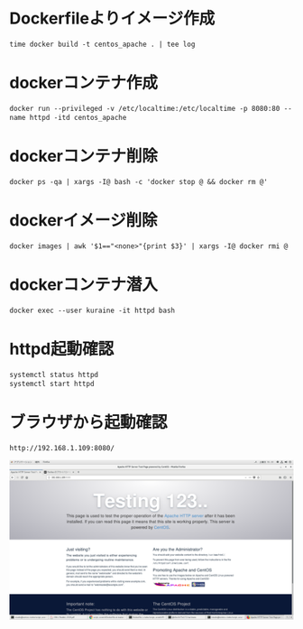 # Dockerfileよりイメージ作成
```
time docker build -t centos_apache . | tee log
```

# dockerコンテナ作成
```
docker run --privileged -v /etc/localtime:/etc/localtime -p 8080:80 --name httpd -itd centos_apache
```

# dockerコンテナ削除
```
docker ps -qa | xargs -I@ bash -c 'docker stop @ && docker rm @'
```

# dockerイメージ削除
```
docker images | awk '$1=="<none>"{print $3}' | xargs -I@ docker rmi @
```

# dockerコンテナ潜入
```
docker exec --user kuraine -it httpd bash
```

# httpd起動確認
```
systemctl status httpd
systemctl start httpd
```

# ブラウザから起動確認
```
http://192.168.1.109:8080/
```

![](./1.png)
